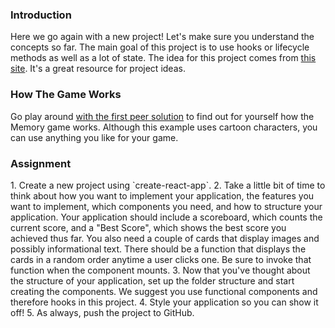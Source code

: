 ### Introduction

Here we go again with a new project! Let's make sure you understand the concepts so far. The main goal of this project is to use hooks or lifecycle methods as well as a lot of state. The idea for this project comes from [this site](https://www.golangprograms.com/react-js-projects-for-beginners.html). It's a great resource for project ideas.

### How The Game Works

Go play around [with the first peer solution](https://heldersrvio.github.io/Memory-Card-Game/) to find out for yourself how the Memory game works. Although this example uses cartoon characters, you can use anything you like for your game.

### Assignment

<div class="lesson-content__panel" markdown="1">
1. Create a new project using `create-react-app`.
2. Take a little bit of time to think about how you want to implement your application, the features you want to implement, which components you need, and how to structure your application. Your application should include a scoreboard, which counts the current score, and a "Best Score", which shows the best score you achieved thus far. You also need a couple of cards that display images and possibly informational text. There should be a function that displays the cards in a random order anytime a user clicks one. Be sure to invoke that function when the component mounts.
3. Now that you've thought about the structure of your application, set up the folder structure and start creating the components. We suggest you use functional components and therefore hooks in this project.
4. Style your application so you can show it off!
5. As always, push the project to GitHub.
</div>
